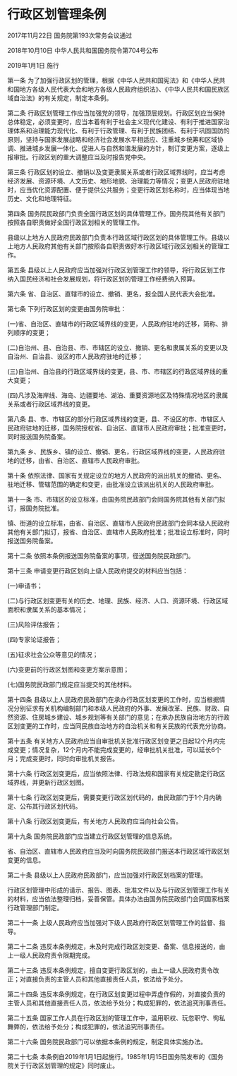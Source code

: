 # 行政区划管理条例

2017年11月22日 国务院第193次常务会议通过

2018年10月10日 中华人民共和国国务院令第704号公布

2019年1月1日 施行



第一条 为了加强行政区划的管理，根据《中华人民共和国宪法》和《中华人民共和国地方各级人民代表大会和地方各级人民政府组织法》、《中华人民共和国民族区域自治法》的有关规定，制定本条例。

第二条 行政区划管理工作应当加强党的领导，加强顶层规划。行政区划应当保持总体稳定，必须变更时，应当本着有利于社会主义现代化建设、有利于推进国家治理体系和治理能力现代化、有利于行政管理、有利于民族团结、有利于巩固国防的原则，坚持与国家发展战略和经济社会发展水平相适应、注重城乡统筹和区域协调、推进城乡发展一体化、促进人与自然和谐发展的方针，制订变更方案，逐级上报审批。行政区划的重大调整应当及时报告党中央。

第三条 行政区划的设立、撤销以及变更隶属关系或者行政区域界线时，应当考虑经济发展、资源环境、人文历史、地形地貌、治理能力等情况；变更人民政府驻地时，应当优化资源配置、便于提供公共服务；变更行政区划名称时，应当体现当地历史、文化和地理特征。

第四条 国务院民政部门负责全国行政区划的具体管理工作。国务院其他有关部门按照各自职责做好全国行政区划相关的管理工作。

县级以上地方人民政府民政部门负责本行政区域行政区划的具体管理工作。县级以上地方人民政府其他有关部门按照各自职责做好本行政区域行政区划相关的管理工作。

第五条 县级以上人民政府应当加强对行政区划管理工作的领导，将行政区划工作纳入国民经济和社会发展规划，将行政区划的管理工作经费纳入预算。

第六条 省、自治区、直辖市的设立、撤销、更名，报全国人民代表大会批准。

第七条 下列行政区划的变更由国务院审批：

(一)省、自治区、直辖市的行政区域界线的变更，人民政府驻地的迁移，简称、排列顺序的变更；

(二)自治州、县、自治县、市、市辖区的设立、撤销、更名和隶属关系的变更以及自治州、自治县、设区的市人民政府驻地的迁移；

(三)自治州、自治县的行政区域界线的变更，县、市、市辖区的行政区域界线的重大变更；

(四)凡涉及海岸线、海岛、边疆要地、湖泊、重要资源地区及特殊情况地区的隶属关系或者行政区域界线的变更。

第八条 县、市、市辖区的部分行政区域界线的变更，县、不设区的市、市辖区人民政府驻地的迁移，国务院授权省、自治区、直辖市人民政府审批；批准变更时，同时报送国务院备案。

第九条 乡、民族乡、镇的设立、撤销、更名，行政区域界线的变更，人民政府驻地的迁移，由省、自治区、直辖市人民政府审批。

第十条 依照法律、国家有关规定设立的地方人民政府的派出机关的撤销、更名、驻地迁移、管辖范围的确定和变更，由批准设立该派出机关的人民政府审批。

第十一条 市、市辖区的设立标准，由国务院民政部门会同国务院其他有关部门拟订，报国务院批准。

镇、街道的设立标准，由省、自治区、直辖市人民政府民政部门会同本级人民政府其他有关部门拟订，报省、自治区、直辖市人民政府批准；批准设立标准时，同时报送国务院备案。

第十二条 依照本条例报送国务院备案的事项，径送国务院民政部门。

第十三条 申请变更行政区划向上级人民政府提交的材料应当包括：

(一)申请书；

(二)与行政区划变更有关的历史、地理、民族、经济、人口、资源环境、行政区域面积和隶属关系的基本情况；

(三)风险评估报告；

(四)专家论证报告；

(五)征求社会公众等意见的情况；

(六)变更前的行政区划图和变更方案示意图；

(七)国务院民政部门规定应当提交的其他材料。

第十四条 县级以上人民政府民政部门在承办行政区划变更的工作时，应当根据情况分别征求有关机构编制部门和本级人民政府的外事、发展改革、民族、财政、自然资源、住房城乡建设、城乡规划等有关部门的意见；在承办民族自治地方的行政区划变更的工作时，应当同民族自治地方的自治机关和有关民族的代表充分协商。

第十五条 有关地方人民政府应当自审批机关批准行政区划变更之日起12个月内完成变更；情况复杂，12个月内不能完成变更的，经审批机关批准，可以延长6个月；完成变更时，同时向审批机关报告。

第十六条 行政区划变更后，应当依照法律、行政法规和国家有关规定勘定行政区域界线，并更新行政区划图。

第十七条 行政区划变更后，需要变更行政区划代码的，由民政部门于1个月内确定、公布其行政区划代码。

第十八条 行政区划变更后，有关地方人民政府应当向社会公告。

第十九条 国务院民政部门应当建立行政区划管理的信息系统。

省、自治区、直辖市人民政府应当及时向国务院民政部门报送本行政区域行政区划变更的信息。

第二十条 县级以上人民政府民政部门，应当加强对行政区划档案的管理。

行政区划管理中形成的请示、报告、图表、批准文件以及与行政区划管理工作有关的材料，应当依法整理归档，妥善保管。具体办法由国务院民政部门会同国家档案行政管理部门制定。

第二十一条 上级人民政府应当加强对下级人民政府行政区划管理工作的监督、指导。

第二十二条 违反本条例规定，未及时完成行政区划变更、备案、信息报送的，由上一级人民政府责令限期完成。

第二十三条 违反本条例规定，擅自变更行政区划的，由上一级人民政府责令改正；对直接负责的主管人员和其他直接责任人员，依法给予处分。

第二十四条 违反本条例规定，在行政区划变更过程中弄虚作假的，对直接负责的主管人员和其他直接责任人员，依法给予处分；构成犯罪的，依法追究刑事责任。

第二十五条 国家工作人员在行政区划的管理工作中，滥用职权、玩忽职守、徇私舞弊的，依法给予处分；构成犯罪的，依法追究刑事责任。

第二十六条 国务院民政部门可以依据本条例的规定，制定具体实施办法。

第二十七条 本条例自2019年1月1日起施行。1985年1月15日国务院发布的《国务院关于行政区划管理的规定》同时废止。